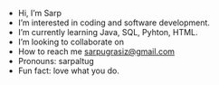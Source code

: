 -  Hi, I’m Sarp
-  I’m interested in coding and software development.
-  I’m currently learning Java, SQL, Pyhton, HTML.
-  I’m looking to collaborate on 
-  How to reach me sarpugrasiz@gmail.com
-  Pronouns: sarpaltug
-  Fun fact: love what you do.

<!---
sarpaltug/sarpaltug is a ✨ special ✨ repository because its `README.md` (this file) appears on your GitHub profile.
You can click the Preview link to take a look at your changes.
--->
